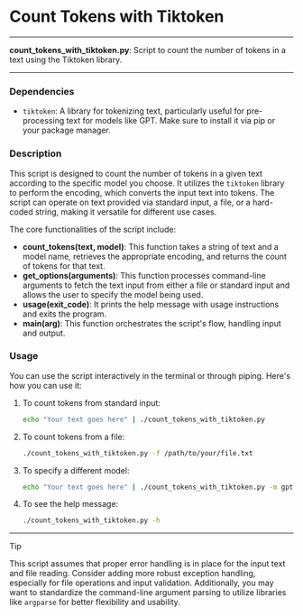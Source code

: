 # Count Tokens with Tiktoken

---

**count_tokens_with_tiktoken.py**: Script to count the number of tokens in a text using the Tiktoken library.

---

### Dependencies

- `tiktoken`: A library for tokenizing text, particularly useful for pre-processing text for models like GPT. Make sure to install it via pip or your package manager.

### Description

This script is designed to count the number of tokens in a given text according to the specific model you choose. It utilizes the `tiktoken` library to perform the encoding, which converts the input text into tokens. The script can operate on text provided via standard input, a file, or a hard-coded string, making it versatile for different use cases.

The core functionalities of the script include:

- **count_tokens(text, model)**: This function takes a string of text and a model name, retrieves the appropriate encoding, and returns the count of tokens for that text.
- **get_options(arguments)**: This function processes command-line arguments to fetch the text input from either a file or standard input and allows the user to specify the model being used.
- **usage(exit_code)**: It prints the help message with usage instructions and exits the program.
- **main(arg)**: This function orchestrates the script's flow, handling input and output.

### Usage

You can use the script interactively in the terminal or through piping. Here's how you can use it:

1. To count tokens from standard input:
   ```bash
   echo "Your text goes here" | ./count_tokens_with_tiktoken.py
   ```

2. To count tokens from a file:
   ```bash
   ./count_tokens_with_tiktoken.py -f /path/to/your/file.txt
   ```

3. To specify a different model:
   ```bash
   echo "Your text goes here" | ./count_tokens_with_tiktoken.py -m gpt-3
   ```

4. To see the help message:
   ```bash
   ./count_tokens_with_tiktoken.py -h
   ```

---

> [!TIP] 
> This script assumes that proper error handling is in place for the input text and file reading. Consider adding more robust exception handling, especially for file operations and input validation. Additionally, you may want to standardize the command-line argument parsing to utilize libraries like `argparse` for better flexibility and usability.
